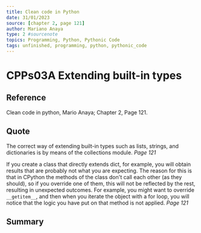 ```yaml
---
title: Clean code in Python
date: 31/01/2023
source: [chapter 2, page 121]
author: Mariano Anaya
type: 2 #sourcenote
topics: Programming, Python, Pythonic Code
tags: unfinished, programming, python, pythonic_code
---
```

# CPPs03A Extending built-in types

## **Reference** 
Clean code in python, Mario Anaya; Chapter 2, Page 121.

## **Quote** 
The correct way of extending built-in types such as lists, strings, and dictionaries is by means of the collections module. *Page 121*

If you create a class that directly extends dict, for example, you will obtain results that are probably not what you are expecting. The reason for this is that in CPython the methods of the class don't call each other (as they should), so if you override one of them, this will not be reflected by the rest, resulting in unexpected outcomes. For example, you might want to override `__getitem__`, and then when you iterate the object with a for loop, you will notice that the logic you have put on that method is not applied. *Page 121*

## **Summary**